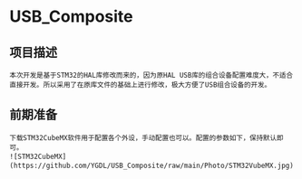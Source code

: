 # USB_Composite
## 项目描述
	本次开发是基于STM32的HAL库修改而来的，因为原HAL USB库的组合设备配置难度大，不适合直接开发。所以采用了在原库文件的基础上进行修改，极大方便了USB组合设备的开发。
## 前期准备
	下载STM32CubeMX软件用于配置各个外设，手动配置也可以。配置的参数如下，保持默认即可。
	![STM32CubeMX](https://github.com/YGDL/USB_Composite/raw/main/Photo/STM32VubeMX.jpg)
